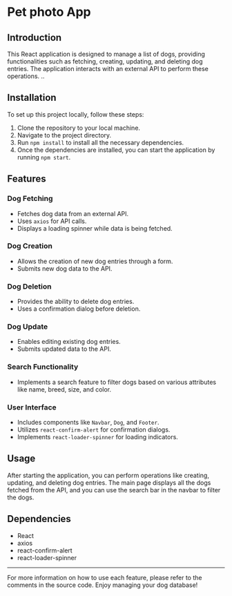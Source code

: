 # Pet photo App

## Introduction

This React application is designed to manage a list of dogs, providing functionalities such as fetching, creating, updating, and deleting dog entries. The application interacts with an external API to perform these operations.
..
## Installation

To set up this project locally, follow these steps:

1. Clone the repository to your local machine.
2. Navigate to the project directory.
3. Run `npm install` to install all the necessary dependencies.
4. Once the dependencies are installed, you can start the application by running `npm start`.

## Features

### Dog Fetching

- Fetches dog data from an external API.
- Uses `axios` for API calls.
- Displays a loading spinner while data is being fetched.

### Dog Creation

- Allows the creation of new dog entries through a form.
- Submits new dog data to the API.

### Dog Deletion

- Provides the ability to delete dog entries.
- Uses a confirmation dialog before deletion.

### Dog Update

- Enables editing existing dog entries.
- Submits updated data to the API.

### Search Functionality

- Implements a search feature to filter dogs based on various attributes like name, breed, size, and color.

### User Interface

- Includes components like `Navbar`, `Dog`, and `Footer`.
- Utilizes `react-confirm-alert` for confirmation dialogs.
- Implements `react-loader-spinner` for loading indicators.

## Usage

After starting the application, you can perform operations like creating, updating, and deleting dog entries. The main page displays all the dogs fetched from the API, and you can use the search bar in the navbar to filter the dogs.

## Dependencies

- React
- axios
- react-confirm-alert
- react-loader-spinner

---

For more information on how to use each feature, please refer to the comments in the source code. Enjoy managing your dog database!
